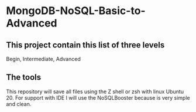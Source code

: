 # MongoDB-NoSQL-Basic-to-Advanced

## This project contain this list of three levels 
Begin, Intermediate, Advanced

## The tools
This repository will save all files using the Z shell or zsh with linux Ubuntu 20.
For support with IDE I will use the NoSQLBooster because is very simple and clean.

